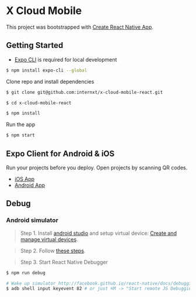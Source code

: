 # X Cloud Mobile

This project was bootstrapped with [Create React Native App](https://github.com/react-community/create-react-native-app).

## Getting Started
- [Expo CLI](https://docs.expo.io/versions/latest/workflow/expo-cli) is required for local development

```bash
$ npm install expo-cli --global
```

Clone repo and install dependencies
```bash
$ git clone git@github.com:internxt/x-cloud-mobile-react.git

$ cd x-cloud-mobile-react

$ npm install
```

Run the app
```bash
$ npm start
```

## Expo Client for Android & iOS
Run your projects before you deploy. Open projects by scanning QR codes. 

- [iOS App](https://itunes.apple.com/app/apple-store/id982107779)
- [Android App](https://play.google.com/store/apps/details?id=host.exp.exponent&referrer=www)

## Debug
### Android simulator
> Step 1. Install [android studio](https://developer.android.com/studio/) and setup virtual device: [Create and manage virtual devices](https://developer.android.com/studio/run/managing-avds).

> Step 2. Follow [these steps](https://docs.expo.io/versions/v30.0.0/workflow/android-studio-emulator).

> Step 3. Start React Native Debugger

```bash
$ npm run debug

# Wake up simulator http://facebook.github.io/react-native/docs/debugging
$ adb shell input keyevent 82 # or just ⌘M -> "Start remote JS Debugging"
```

